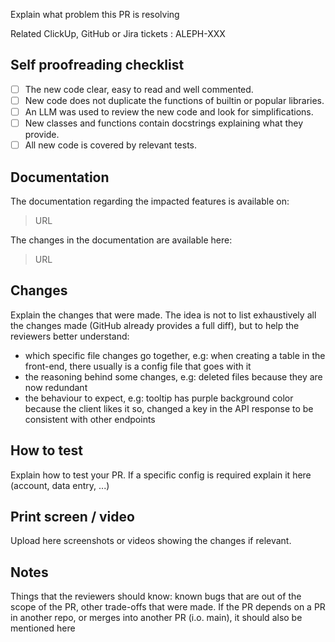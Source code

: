 Explain what problem this PR is resolving

Related ClickUp, GitHub or Jira tickets : ALEPH-XXX

## Self proofreading checklist

- [ ] The new code clear, easy to read and well commented.
- [ ] New code does not duplicate the functions of builtin or popular libraries.
- [ ] An LLM was used to review the new code and look for simplifications.
- [ ] New classes and functions contain docstrings explaining what they provide.
- [ ] All new code is covered by relevant tests.

## Documentation

The documentation regarding the impacted features is available on:
> URL

The changes in the documentation are available here:
> URL

## Changes

Explain the changes that were made. The idea is not to list exhaustively all the changes made (GitHub already provides a full diff), but to help the reviewers better understand:
- which specific file changes go together, e.g: when creating a table in the front-end, there usually is a config file that goes with it
- the reasoning behind some changes, e.g: deleted files because they are now redundant
- the behaviour to expect, e.g: tooltip has purple background color because the client likes it so, changed a key in the API response to be consistent with other endpoints

## How to test

Explain how to test your PR.
If a specific config is required explain it here (account, data entry, ...)

## Print screen / video

Upload here screenshots or videos showing the changes if relevant.

## Notes

Things that the reviewers should know: known bugs that are out of the scope of the PR, other trade-offs that were made.
If the PR depends on a PR in another repo, or merges into another PR (i.o. main), it should also be mentioned here
